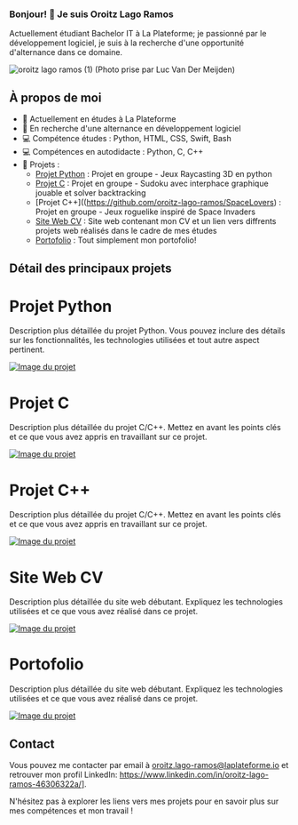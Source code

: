 ### Bonjour! 👋 Je suis Oroitz Lago Ramos
Actuellement étudiant Bachelor IT à La Plateforme; je passionné par le développement logiciel, je suis à la recherche d'une opportunité d'alternance dans ce domaine.


![oroitz lago ramos (1)](https://github.com/oroitz-lago-ramos/oroitz-lago-ramos/assets/125492839/0bf64552-6caf-4902-8fd0-ae2b2ce74b06)
(Photo prise par Luc Van Der Meijden)




## À propos de moi

- 🔭 Actuellement en études à La Plateforme
- 🌱 En recherche d'une alternance en développement logiciel
- 💻 Compétence études : Python, HTML, CSS, Swift, Bash
- 💻 Compétences en autodidacte : Python, C, C++
- 🚀 Projets :
    - [Projet Python](lien_vers_le_projet_1) : Projet en groupe - Jeux Raycasting 3D en python
    - [Projet C](lien_vers_le_projet_2) : Projet en groupe - Sudoku avec interphace graphique jouable et solver backtracking
    - [Projet C++]((https://github.com/oroitz-lago-ramos/SpaceLovers) : Projet en groupe - Jeux roguelike inspiré de Space Invaders
    - [Site Web CV](lien_vers_le_projet_3) : Site web contenant mon CV et un lien vers diffrents projets web réalisés dans le cadre de mes études
    - [Portofolio](lien_vers_le_projet_3) : Tout simplement mon portofolio!

## Détail des principaux projets

# Projet Python

Description plus détaillée du projet Python. Vous pouvez inclure des détails sur les fonctionnalités, les technologies utilisées et tout autre aspect pertinent.

[![Image du projet](lien_vers_l_image)](lien_vers_le_projet_1)

# Projet C

Description plus détaillée du projet C/C++. Mettez en avant les points clés et ce que vous avez appris en travaillant sur ce projet.

[![Image du projet](lien_vers_l_image)](lien_vers_le_projet_2)

# Projet C++

Description plus détaillée du projet C/C++. Mettez en avant les points clés et ce que vous avez appris en travaillant sur ce projet.

[![Image du projet](lien_vers_l_image)](lien_vers_le_projet_2)

# Site Web CV

Description plus détaillée du site web débutant. Expliquez les technologies utilisées et ce que vous avez réalisé dans ce projet.

[![Image du projet](lien_vers_l_image)](lien_vers_le_projet_3)

# Portofolio

Description plus détaillée du site web débutant. Expliquez les technologies utilisées et ce que vous avez réalisé dans ce projet.

[![Image du projet](lien_vers_l_image)](lien_vers_le_projet_3)

## Contact

Vous pouvez me contacter par email à oroitz.lago-ramos@laplateforme.io et retrouver mon profil LinkedIn: https://www.linkedin.com/in/oroitz-lago-ramos-46306322a/].

N'hésitez pas à explorer les liens vers mes projets pour en savoir plus sur mes compétences et mon travail !
<!--
**oroitz-lago-ramos/oroitz-lago-ramos** is a ✨ _special_ ✨ repository because its `README.md` (this file) appears on your GitHub profile.

Here are some ideas to get you started:

- 🔭 I’m currently working on ...
- 🌱 I’m currently learning ...
- 👯 I’m looking to collaborate on ...
- 🤔 I’m looking for help with ...
- 💬 Ask me about ...
- 📫 How to reach me: ...
- 😄 Pronouns: ...
- ⚡ Fun fact: ...
-->

